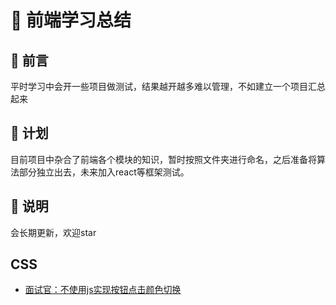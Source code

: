 # 🎊 前端学习总结

## 🎋 前言
平时学习中会开一些项目做测试，结果越开越多难以管理，不如建立一个项目汇总起来

## 🚩 计划
目前项目中杂合了前端各个模块的知识，暂时按照文件夹进行命名，之后准备将算法部分独立出去，未来加入react等框架测试。

## 🚵 说明
会长期更新，欢迎star

## CSS
- [面试官：不使用js实现按钮点击颜色切换](./面试题/平时/doc/面试官：不使用js实现按钮点击颜色切换.md)
